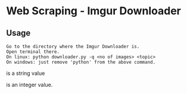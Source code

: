 # Web Scraping - Imgur Downloader

## Usage
    Go to the directory where the Imgur Downloader is.
    Open terminal there.
    On linux: python downloader.py -q <no of images> <topic>
    On windows: just remove 'python' from the above command.
    
<topic> is a string value


<no of images> is an integer value.
